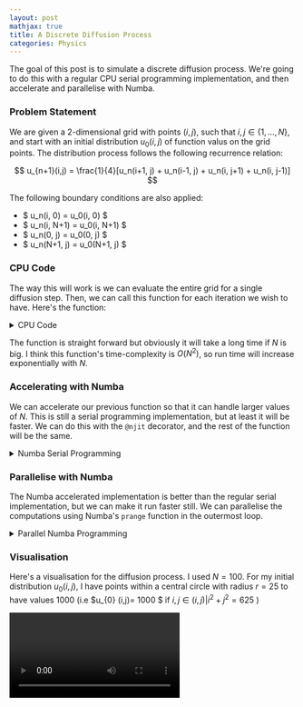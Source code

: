 ```yaml
---
layout: post
mathjax: true
title: A Discrete Diffusion Process
categories: Physics
---
```


The goal of this post is to simulate a discrete diffusion process. We're going to do this with a regular CPU serial programming implementation, and then accelerate and parallelise with Numba. 

### Problem Statement 

We are given a 2-dimensional grid with points $(i,j)$, such that $i,j\in \{1,\dots, N \}$, and start with an initial distribution $u_0 (i,j)$ of function valus on the grid points. The distribution process follows the following recurrence relation: 

$$
u_{n+1}(i,j) = \frac{1}{4}[u_n(i+1, j) + u_n(i-1, j) + u_n(i, j+1) + u_n(i, j-1)]
$$

The following boundary conditions are also applied:

* $ u_n(i, 0) = u_0(i, 0) $
* $ u_n(i, N+1) = u_0(i, N+1) $
* $ u_n(0, j) = u_0(0, j) $
* $ u_n(N+1, j) = u_0(N+1, j) $


### CPU Code

The way this will work is we can evaluate the entire grid for a single diffusion step. Then, we can call this function for each iteration we wish to have. Here's the function: 

<details>
    <summary> CPU Code </summary>
<p>

```python
### Regular Python Function ###

def diffusion_iteration(un):
    """
    Perform one diffusion step for all given grid points.
    
    Parameters
    ----------
    un : numpy.ndarray
        Numpy array of type `float64` and dimension (N + 2, N + 2) that stores the
        function values at step n.
        
    This function returns a Numpy array of dimension (N + 2, N + 2) of type `float64`
    that contains the function values after performing one step of the above diffusion
    iteration.
    """
    
    n = np.shape(un)[0] - 2 # we set n = (N + 2) - 2 = N
    result = np.copy(un)
    
    ## Distribution Process for each cell not on the boundary 
    for i in range(1,n+1):    # Note: indices range from 1 to n to exclude the boundary cells
        for j in range(1,n+1): 
            # Taking the average of the four surrounding grid points
            result[i,j] = (un[i+1, j] + un[i-1, j] + un[i, j+1] + un[i, j-1])/4
  
    return result
```

</p>
</details>

The function is straight forward but obviously it will take a long time if $N$ is big. I think this function's time-complexity is $O (N^2)$, so run time will increase exponentially with $N$. 


### Accelerating with Numba 

We can accelerate our previous function so that it can handle larger values of $N$. This is still a serial programming implementation, but at least it will be faster. We can do this with the ``@njit`` decorator, and the rest of the function will be the same. 

<details>
    <summary> Numba Serial Programming </summary>
<p>

```python
### Serial Numba Implementation ###
    ## The only difference with this function is the addition of @njit decorator

@njit
def diffusion_iteration1(un):
    """
    Perform one diffusion step for all given grid points.
    
    Parameters
    ----------
    un : numpy.ndarray
        Numpy array of type `float64` and dimension (N + 2, N + 2) that stores the
        function values at step n.
        
    This function returns a Numpy array of dimension (N + 2, N + 2) of type `float64`
    that contains the function values after performing one step of the above diffusion
    iteration.
    """

    n = np.shape(un)[0] - 2 # we set n = (N + 2) - 2 = N
    result = np.copy(un)
    
    ## Distribution Process for each cell not on the boundary 
    for i in range(1,n+1):    # Note: indices range from 1 to n to exclude the boundary cells
        for j in range(1,n+1): 
            result[i,j] = (un[i+1, j] + un[i-1, j] + un[i, j+1] + un[i, j-1])/4
            # Taking the average of the four surrounding grid points
    
    return result
```
</p>
</details>


### Parallelise with Numba

The Numba accelerated implementation is better than the regular serial implementation, but we can make it run faster still. We can parallelise the computations using Numba's ``prange`` function in the outermost loop. 

<details>
    <summary> Parallel Numba Programming </summary>
<p>

```python
## Parallel Numba Implementation

@njit(['float64[:,:](float64[:,:])'], parallel = True)
def diffusion_iteration2(un):
    """
    Perform one diffusion step for all given grid points.
    
    Parameters
    ----------
    un : numpy.ndarray
        Numpy array of type `float64` and dimension (N + 2, N + 2) that stores the
        function values at step n.
        
    This function returns a Numpy array of dimension (N + 2, N + 2) of type `float64`
    that contains the function values after performing one step of the above diffusion
    iteration.
    """

    n = np.shape(un)[0] - 2 # we set n = (N + 2) - 2 = N
    result = np.copy(un)
    
    ## Distribution Process for each cell not on the boundary 
    for i in prange(1,n+1):    # Note: indices range from 1 to n to exclude the boundary cells
        for j in range(1,n+1): 
            result[i,j] = (un[i+1, j] + un[i-1, j] + un[i, j+1] + un[i, j-1])/4
            # Taking the average of the four surrounding grid points
  
    return result
```
</p>
</details>


### Visualisation 

Here's a visualisation for the diffusion process. I used $N=100$. For my initial distribution $u_{0} (i,j)$, I have points within a central circle with radius $r=25$ to have values 1000 (i.e $u_{0} (i,j)= 1000 $ if $i, j \in { (i,j) | i^2 + j^2 = 625 }$ )

![](/Images/Diffusion/Diffusion.mov)